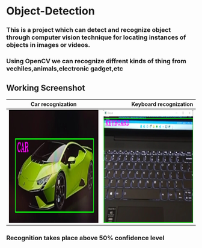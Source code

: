 # Object-Detection

### This is a project which can detect and recognize object through computer vision technique for locating instances of objects in images or videos.
### Using OpenCV we can recognize diffrent kinds of thing from vechiles,animals,electronic gadget,etc


Working Screenshot
-------
| Car recognization        | Keyboard recognization          | 
| ------------- | ---------:|
| <img src ="car.jpg" height = "300" width = "450">     | <img src ="keyboard.jpg" height = "300" width = "450">|


### Recognition takes place above 50% confidence level 

